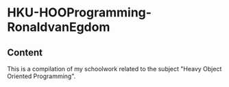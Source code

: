 # HKU-HOOProgramming-RonaldvanEgdom

## Content

This is a compilation of my schoolwork related to the subject "Heavy Object Oriented Programming".
